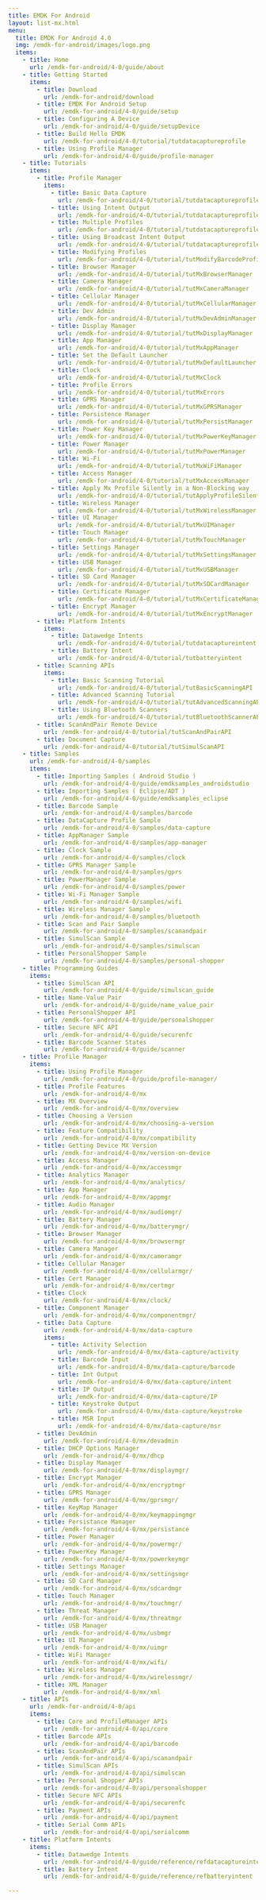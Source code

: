 ```yaml
---
title: EMDK For Android
layout: list-mx.html
menu:
  title: EMDK For Android 4.0
  img: /emdk-for-android/images/logo.png
  items:
    - title: Home
      url: /emdk-for-android/4-0/guide/about
    - title: Getting Started
      items:
        - title: Download
          url: /emdk-for-android/download
        - title: EMDK For Android Setup
          url: /emdk-for-android/4-0/guide/setup
        - title: Configuring A Device
          url: /emdk-for-android/4-0/guide/setupDevice
        - title: Build Hello EMDK
          url: /emdk-for-android/4-0/tutorial/tutdatacaptureprofile
        - title: Using Profile Manager
          url: /emdk-for-android/4-0/guide/profile-manager
    - title: Tutorials
      items:
        - title: Profile Manager
          items:
            - title: Basic Data Capture
              url: /emdk-for-android/4-0/tutorial/tutdatacaptureprofile
            - title: Using Intent Output
              url: /emdk-for-android/4-0/tutorial/tutdatacaptureprofilePt2
            - title: Multiple Profiles
              url: /emdk-for-android/4-0/tutorial/tutdatacaptureprofilePt3
            - title: Using Broadcast Intent Output
              url: /emdk-for-android/4-0/tutorial/tutdatacaptureprofilePt4
            - title: Modifying Profiles
              url: /emdk-for-android/4-0/tutorial/tutModifyBarcodeProfileSettings
            - title: Browser Manager
              url: /emdk-for-android/4-0/tutorial/tutMxBrowserManager
            - title: Camera Manager
              url: /emdk-for-android/4-0/tutorial/tutMxCameraManager
            - title: Cellular Manager
              url: /emdk-for-android/4-0/tutorial/tutMxCellularManager
            - title: Dev Admin
              url: /emdk-for-android/4-0/tutorial/tutMxDevAdminManager
            - title: Display Manager
              url: /emdk-for-android/4-0/tutorial/tutMxDisplayManager
            - title: App Manager
              url: /emdk-for-android/4-0/tutorial/tutMxAppManager
            - title: Set the Default Launcher
              url: /emdk-for-android/4-0/tutorial/tutMxDefaultLauncher
            - title: Clock
              url: /emdk-for-android/4-0/tutorial/tutMxClock
            - title: Profile Errors
              url: /emdk-for-android/4-0/tutorial/tutMxErrors
            - title: GPRS Manager
              url: /emdk-for-android/4-0/tutorial/tutMxGPRSManager
            - title: Persistence Manager
              url: /emdk-for-android/4-0/tutorial/tutMxPersistManager
            - title: Power Key Manager 
              url: /emdk-for-android/4-0/tutorial/tutMxPowerKeyManager
            - title: Power Manager
              url: /emdk-for-android/4-0/tutorial/tutMxPowerManager
            - title: Wi-Fi
              url: /emdk-for-android/4-0/tutorial/tutMxWiFiManager
            - title: Access Manager
              url: /emdk-for-android/4-0/tutorial/tutMxAccessManager
            - title: Apply Mx Profile Silently in a Non-Blocking way
              url: /emdk-for-android/4-0/tutorial/tutApplyProfileSilently
            - title: Wireless Manager
              url: /emdk-for-android/4-0/tutorial/tutMxWirelessManager
            - title: UI Manager
              url: /emdk-for-android/4-0/tutorial/tutMxUIManager
            - title: Touch Manager
              url: /emdk-for-android/4-0/tutorial/tutMxTouchManager
            - title: Settings Manager
              url: /emdk-for-android/4-0/tutorial/tutMxSettingsManager
            - title: USB Manager
              url: /emdk-for-android/4-0/tutorial/tutMxUSBManager
            - title: SD Card Manager
              url: /emdk-for-android/4-0/tutorial/tutMxSDCardManager
            - title: Certificate Manager
              url: /emdk-for-android/4-0/tutorial/tutMxCertificateManager
            - title: Encrypt Manager
              url: /emdk-for-android/4-0/tutorial/tutMxEncryptManager
        - title: Platform Intents
          items:
            - title: Datawedge Intents
              url: /emdk-for-android/4-0/tutorial/tutdatacaptureintent
            - title: Battery Intent
              url: /emdk-for-android/4-0/tutorial/tutbatteryintent
        - title: Scanning APIs
          items:
            - title: Basic Scanning Tutorial
              url: /emdk-for-android/4-0/tutorial/tutBasicScanningAPI
            - title: Advanced Scanning Tutorial
              url: /emdk-for-android/4-0/tutorial/tutAdvancedScanningAPI
            - title: Using Bluetooth Scanners
              url: /emdk-for-android/4-0/tutorial/tutBluetoothScannerAPI
        - title: ScanAndPair Remote Device
          url: /emdk-for-android/4-0/tutorial/tutScanAndPairAPI
        - title: Document Capture
          url: /emdk-for-android/4-0/tutorial/tutSimulScanAPI
    - title: Samples
      url: /emdk-for-android/4-0/samples
      items:
        - title: Importing Samples ( Android Studio )
          url: /emdk-for-android/4-0/guide/emdksamples_androidstudio
        - title: Importing Samples ( Eclipse/ADT )
          url: /emdk-for-android/4-0/guide/emdksamples_eclipse
        - title: Barcode Sample
          url: /emdk-for-android/4-0/samples/barcode
        - title: DataCapture Profile Sample
          url: /emdk-for-android/4-0/samples/data-capture
        - title: AppManager Sample
          url: /emdk-for-android/4-0/samples/app-manager
        - title: Clock Sample
          url: /emdk-for-android/4-0/samples/clock
        - title: GPRS Manager Sample
          url: /emdk-for-android/4-0/samples/gprs
        - title: PowerManager Sample
          url: /emdk-for-android/4-0/samples/power
        - title: Wi-Fi Manager Sample
          url: /emdk-for-android/4-0/samples/wifi
        - title: Wireless Manager Sample
          url: /emdk-for-android/4-0/samples/bluetooth
        - title: Scan and Pair Sample
          url: /emdk-for-android/4-0/samples/scanandpair
        - title: SimulScan Sample
          url: /emdk-for-android/4-0/samples/simulscan
        - title: PersonalShopper Sample
          url: /emdk-for-android/4-0/samples/personal-shopper
    - title: Programming Guides
      items:
        - title: SimulScan API
          url: /emdk-for-android/4-0/guide/simulscan_guide
        - title: Name-Value Pair
          url: /emdk-for-android/4-0/guide/name_value_pair
        - title: PersonalShopper API
          url: /emdk-for-android/4-0/guide/personalshopper
        - title: Secure NFC API
          url: /emdk-for-android/4-0/guide/securenfc
        - title: Barcode Scanner States
          url: /emdk-for-android/4-0/guide/scanner
    - title: Profile Manager
      items:
        - title: Using Profile Manager
          url: /emdk-for-android/4-0/guide/profile-manager/
        - title: Profile Features
          url: /emdk-for-android/4-0/mx
        - title: MX Overview
          url: /emdk-for-android/4-0/mx/overview
        - title: Choosing a Version
          url: /emdk-for-android/4-0/mx/choosing-a-version
        - title: Feature Compatibility
          url: /emdk-for-android/4-0/mx/compatibility
        - title: Getting Device MX Version
          url: /emdk-for-android/4-0/mx/version-on-device
        - title: Access Manager
          url: /emdk-for-android/4-0/mx/accessmgr
        - title: Analytics Manager
          url: /emdk-for-android/4-0/mx/analytics/
        - title: App Manager
          url: /emdk-for-android/4-0/mx/appmgr
        - title: Audio Manager
          url: /emdk-for-android/4-0/mx/audiomgr/
        - title: Battery Manager
          url: /emdk-for-android/4-0/mx/batterymgr/
        - title: Browser Manager
          url: /emdk-for-android/4-0/mx/browsermgr
        - title: Camera Manager
          url: /emdk-for-android/4-0/mx/cameramgr
        - title: Cellular Manager
          url: /emdk-for-android/4-0/mx/cellularmgr/
        - title: Cert Manager
          url: /emdk-for-android/4-0/mx/certmgr
        - title: Clock
          url: /emdk-for-android/4-0/mx/clock/
        - title: Component Manager
          url: /emdk-for-android/4-0/mx/componentmgr/
        - title: Data Capture
          url: /emdk-for-android/4-0/mx/data-capture
          items:
            - title: Activity Selection
              url: /emdk-for-android/4-0/mx/data-capture/activity   
            - title: Barcode Input
              url: /emdk-for-android/4-0/mx/data-capture/barcode   
            - title: Int Output
              url: /emdk-for-android/4-0/mx/data-capture/intent   
            - title: IP Output
              url: /emdk-for-android/4-0/mx/data-capture/IP
            - title: Keystroke Output
              url: /emdk-for-android/4-0/mx/data-capture/keystroke
            - title: MSR Input
              url: /emdk-for-android/4-0/mx/data-capture/msr   
        - title: DevAdmin 
          url: /emdk-for-android/4-0/mx/devadmin
        - title: DHCP Options Manager
          url: /emdk-for-android/4-0/mx/dhcp
        - title: Display Manager
          url: /emdk-for-android/4-0/mx/displaymgr/
        - title: Encrypt Manager
          url: /emdk-for-android/4-0/mx/encryptmgr
        - title: GPRS Manager
          url: /emdk-for-android/4-0/mx/gprsmgr/
        - title: KeyMap Manager
          url: /emdk-for-android/4-0/mx/keymappingmgr
        - title: Persistance Manager
          url: /emdk-for-android/4-0/mx/persistance
        - title: Power Manager
          url: /emdk-for-android/4-0/mx/powermgr/
        - title: PowerKey Manager
          url: /emdk-for-android/4-0/mx/powerkeymgr
        - title: Settings Manager
          url: /emdk-for-android/4-0/mx/settingsmgr
        - title: SD Card Manager
          url: /emdk-for-android/4-0/mx/sdcardmgr
        - title: Touch Manager
          url: /emdk-for-android/4-0/mx/touchmgr/
        - title: Threat Manager
          url: /emdk-for-android/4-0/mx/threatmgr
        - title: USB Manager
          url: /emdk-for-android/4-0/mx/usbmgr
        - title: UI Manager
          url: /emdk-for-android/4-0/mx/uimgr
        - title: WiFi Manager
          url: /emdk-for-android/4-0/mx/wifi/
        - title: Wireless Manager
          url: /emdk-for-android/4-0/mx/wirelessmgr/
        - title: XML Manager
          url: /emdk-for-android/4-0/mx/xml
    - title: APIs
      url: /emdk-for-android/4-0/api
      items:
        - title: Core and ProfileManager APIs
          url: /emdk-for-android/4-0/api/core
        - title: Barcode APIs
          url: /emdk-for-android/4-0/api/barcode
        - title: ScanAndPair APIs 
          url: /emdk-for-android/4-0/api/scanandpair
        - title: SimulScan APIs 
          url: /emdk-for-android/4-0/api/simulscan
        - title: Personal Shopper APIs 
          url: /emdk-for-android/4-0/api/personalshopper
        - title: Secure NFC APIs 
          url: /emdk-for-android/4-0/api/securenfc
        - title: Payment APIs
          url: /emdk-for-android/4-0/api/payment
        - title: Serial Comm APIs
          url: /emdk-for-android/4-0/api/serialcomm
    - title: Platform Intents
      items:
        - title: Datawedge Intents
          url: /emdk-for-android/4-0/guide/reference/refdatacaptureintent
        - title: Battery Intent
          url: /emdk-for-android/4-0/guide/reference/refbatteryintent

---
```


